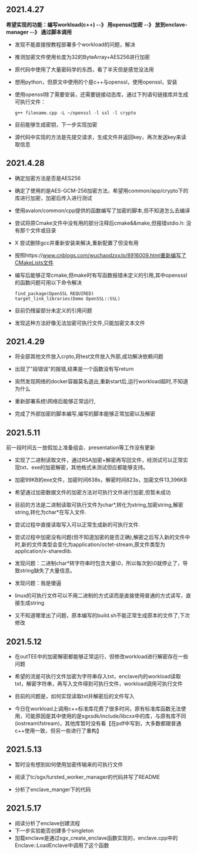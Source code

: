## 2021.4.27

**希望实现的功能：编写workload(c++) --》 用openssl加密 --》 放到enclave-manager --》 通过脚本调用**

* 发现不能直接按教程部署多个workload的问题，解决

* 推测加密文件使用长度为32的ByteArray+AES256进行加密

* 原代码中使用了大量密码学的东西，看了半天但是感觉没法用

* 想用python，但原文中使用的个是c++与openssl，使用openssl，安装

* 使用openssl除了需要安装，还需要链接动态库，通过下列语句链接库并生成可执行文件：
  
  ```
  g++ filename.cpp -L ~/openssl -l ssl -l crypto
  ```

* 目前能够生成密钥，下一步实现加密

* 源代码中实现的方法是先提交请求，生成文件并返回key，再次发送key来读取信息

## 2021.4.28

* 确定加密方法是否是AES256

* 确定了使用的是AES-GCM-256加密方法，希望用common/app/crypto下的库进行加密，加密后传入进行测试

* 使用avalon/common/cpp提供的函数编写了加密的脚本,但不知道怎么去编译

* 尝试将原Cmake文件中没有用的部分注释后cmake&&make,但报错stdio.h: 没有那个文件或目录

* X 尝试删除gcc并重新安装来解决,重新配置了但没有用

* 按照https://www.cnblogs.com/wuchaodzxx/p/8916009.html重新编写了CMakeLists文件

* 编写后能够正常cmake,但make时有写函数报错未定义的引用,其中opensssl的函数问题可用以下命令解决
  
  ```
  find_package(OpenSSL REQUIRED)
  target_link_libraries(Demo OpenSSL::SSL)
  ```

* 目前仍残留部分未定义的引用问题

* 发现这种方法好像无法加密可执行文件,只能加密文本文件

## 2021.4.29

* 将全部其他文件放入crpto,将test文件放入外部,成功解决依赖问题

* 出现了"段错误"的报错,结果是一个函数没有写return

* 突然发现网络的docker容器莫名退出,重新start后,运行workload超时,不知道为什么

* 重新部署系统\网络后能够正常运行,

* 完成了外部加密的脚本编写,编写的脚本能够正常加密以及解密

## 2021.5.11

  前一段时间五一放假加上准备组会、presentation等工作没有更新

* 实现了二进制读取文件，通过RSA加密+解密再写回文件，经测试可以正常实现txt、exe的加密解密，其他格式未测试但应都能够支持。

* 加密99KB的exe文件，加密时间638s，解密时间823s，加密文件13,396KB

* 希望通过加密数据文件的加密方法对可执行文件进行加密,但暂未成功

* 目前的方法是二进制读取可执行文件为char*,转化为string,加密string,解密string,转化为char*在写入文件.

* 尝试过程中直接读取写入可以正常生成新的可执行文件.

* 尝试过程中加密没有问题(但不知道加密的是否正确),解密之后写入新的文件中时,新的文件类型会变化为application/octet-stream,原文件类型为application/x-sharedlib.

* 发现问题：二进制char*转字符串时包含大量\0，所以每次到\0就停止了，导致string缺失了大量信息。

* 发现问题：我是傻逼

* linux的可执行文件可以不用二进制的方式读而是直接使用普通的方式读写，直接生成string

* 又不知道哪里出了问题，原本编写的build.sh不能正常生成原本的文件了,下次修改

## 2021.5.12

* 在outTEE中的加密解密都能够正常运行，但修改workload进行解密存在一些问题

* 希望的流是可执行文件加密为字符串存入txt，enclave内的workload读取txt，解密字符串，再写入文件得到可执行文件，workload调用可执行文件

* 目前的问题是，如何实现读取txt并解密后的文件写入

* 今日在workload上调用c++标准库花费了很多时间，原有标准库函数无法使用，可能原因是其中使用的是sgxsdk/include/libcxx中的库，与原有库不同(iostream\fstream)，其他库暂时没有看【在pdf中写到，大多数都跟普通c++使用一致，但另一些进行了重构】

## 2021.5.13

* 暂时没有想到如何使用加密传输来的可执行文件

* 阅读了tc/sgx/tursted_worker_manager的代码并写了README

* 分析了enclave_manger下的代码

## 2021.5.17

* 阅读分析了enclave创建流程
* 下一步实验能否创建多个singleton
* 加载enclave是通过sgx_create_enclave函数实现的，enclave.cpp中的Enclave::LoadEnclave中调用了这个函数